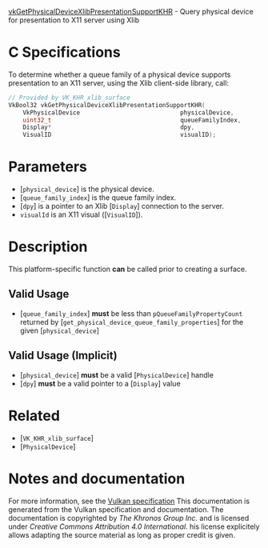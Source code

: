[vkGetPhysicalDeviceXlibPresentationSupportKHR](https://www.khronos.org/registry/vulkan/specs/1.3-extensions/man/html/vkGetPhysicalDeviceXlibPresentationSupportKHR.html) - Query physical device for presentation to X11 server using Xlib

# C Specifications
To determine whether a queue family of a physical device supports
presentation to an X11 server, using the Xlib client-side library, call:
```c
// Provided by VK_KHR_xlib_surface
VkBool32 vkGetPhysicalDeviceXlibPresentationSupportKHR(
    VkPhysicalDevice                            physicalDevice,
    uint32_t                                    queueFamilyIndex,
    Display*                                    dpy,
    VisualID                                    visualID);
```

# Parameters
- [`physical_device`] is the physical device.
- [`queue_family_index`] is the queue family index.
- [`dpy`] is a pointer to an Xlib [`Display`] connection to the server.
- `visualId` is an X11 visual ([`VisualID`]).

# Description
This platform-specific function  **can**  be called prior to creating a surface.
## Valid Usage
-  [`queue_family_index`] **must**  be less than `pQueueFamilyPropertyCount` returned by [`get_physical_device_queue_family_properties`] for the given [`physical_device`]

## Valid Usage (Implicit)
-  [`physical_device`] **must**  be a valid [`PhysicalDevice`] handle
-  [`dpy`] **must**  be a valid pointer to a [`Display`] value

# Related
- [`VK_KHR_xlib_surface`]
- [`PhysicalDevice`]

# Notes and documentation
For more information, see the [Vulkan specification](https://www.khronos.org/registry/vulkan/specs/1.3-extensions/html/vkspec.html)
This documentation is generated from the Vulkan specification and documentation.
The documentation is copyrighted by *The Khronos Group Inc.* and is licensed under *Creative Commons Attribution 4.0 International*.
his license explicitely allows adapting the source material as long as proper credit is given.
        